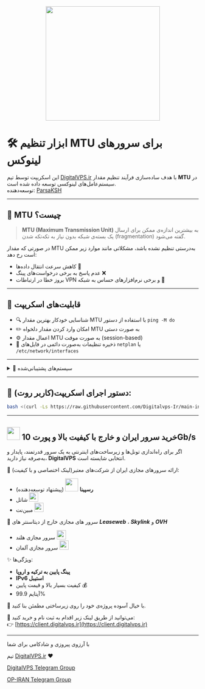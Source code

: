 
<div align="center">
<img src="https://github.com/user-attachments/assets/ecb36fe4-7328-4acc-9e83-8325fa479fed" width="300" />
</div>




# 🛠️ ابزار تنظیم MTU برای سرورهای لینوکس

این اسکریپت توسط تیم [DigitalVPS.ir](https://client.digitalvps.ir) با هدف ساده‌سازی فرآیند تنظیم مقدار **MTU** در سیستم‌عامل‌های لینوکسی توسعه داده شده است.  
توسعه‌دهنده: [ParsaKSH](https://github.com/ParsaKSH)

---

## 📌 MTU چیست؟

> **MTU (Maximum Transmission Unit)** به بیشترین اندازه‌ی ممکن برای ارسال یک بسته‌ی شبکه بدون نیاز به تکه‌تکه شدن (fragmentation) گفته می‌شود.

در صورتی که مقدار MTU به‌درستی تنظیم نشده باشد، مشکلاتی مانند موارد زیر ممکن است رخ دهد:
- کاهش سرعت انتقال داده‌ها 🐢
- عدم پاسخ به برخی درخواست‌های پینگ ❌
- بروز خطا در ارتباطات VPN و برخی نرم‌افزارهای حساس به شبکه 🔐

---

## 🎯 قابلیت‌های اسکریپت

- 🔍 شناسایی خودکار بهترین مقدار MTU با استفاده از دستور `ping -M do`
- ✏️ امکان وارد کردن مقدار دلخواه MTU به صورت دستی
- ⚙️ اعمال مقدار MTU به صورت موقت (session-based)
- 📝 ذخیره تنظیمات به‌صورت دائمی در فایل‌های `netplan` یا `/etc/network/interfaces`


---

<details>
<summary>💼 سیستم‌های پشتیبانی‌شده</summary>

- Ubuntu 18.04 و نسخه‌های جدیدتر  
- Debian و سایر توزیع‌های مبتنی بر آن  
- سایر سیستم‌هایی که از ابزارهای `ip`, `ping`, `grep` پشتیبانی می‌کنند
</details>

---

## 🧪 دستور اجرای اسکریپت(کاربر روت):

```bash
bash <(curl -Ls https://raw.githubusercontent.com/Digitalvps-Ir/main-interface-mtu-setter/main/script.sh)
```
---
## <img src="https://client.digitalvps.ir/templates/lagom2/assets/img/logo/logo_big.1066038415.png" width="34" /> خرید سرور ایران و خارج با کیفیت بالا و پورت 10Gb/s

اگر برای راه‌اندازی تونل‌ها و زیرساخت‌های اینترنتی به یک سرور قدرتمند، پایدار و به‌صرفه نیاز دارید، **DigitalVPS** انتخابی شایسته است.

🔹 ارائه سرورهای مجازی ایران از شرکت‌های معتبر(لینک اختصاصی و با کیفیت):
- **رسپینا** <img src="https://client.digitalvps.ir/templates/lagom2/assets/img/page-manager/Respina-Logo.png" width="34" /> (پیشنهاد توسعه‌دهنده)
-  شاتل <img src="https://client.digitalvps.ir/templates/lagom2/assets/img/page-manager/shatel1.png" width="24" />
-  مبین‌نت <img src="https://client.digitalvps.ir/Logo/MobinNetLog.png" width="24" />

🔹 سرور های مجازی خارج از دیتاسنتر های ***Leaseweb*** ، ***Skylink*** و ***OVH***

- سرور مجازی هلند <img src="https://client.digitalvps.ir/templates/lagom2/assets/img/nilogo.png" width="24" />
- سرور مجازی آلمان <img src="https://client.digitalvps.ir/templates/lagom2/assets/img/page-manager/GB.svg" width="24" />

✨ ویژگی‌ها:
- **پینگ پایین به ترکیه و اروپا**
- **IPv6 استیبل**
- کیفیت بسیار بالا و قیمت پایین 💰
- آپتایم 99.9%

🎯 با خیال آسوده پروژه‌ی خود را روی زیرساختی مطمئن بنا کنید.

📎 می‌توانید از طریق لینک زیر اقدام به ثبت نام و خرید کنید:  
👉 [https://client.digitalvps.ir](https://client.digitalvps.ir)

---





با آرزوی پیروزی و شادکامی برای شما

تیم [DigitalVPS.ir](https://client.digitalvps.ir) ❤️



[DigitalVPS Telegram Group](t.me/digitalvps_group)

[OP-IRAN Telegram Group](t.me/OPIranClub)


